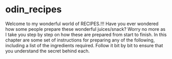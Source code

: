 # odin_recipes
Welcome to my wonderful world of RECIPES.!!!
Have you ever wondered how some people prepare these wonderful juices/snack? Worry no more as I take you step by step on how these are prepared from start to finish.
In this chapter are some set of instructions for preparing any of the following, including a list of the ingredients required. Follow it bit by bit to ensure that you understand the secret behind each.